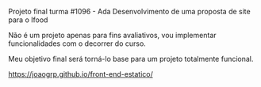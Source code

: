Projeto final turma #1096 - Ada
Desenvolvimento de uma proposta de site para o Ifood


Não é um projeto apenas para fins avaliativos,
vou implementar funcionalidades com o decorrer do curso.


Meu objetivo final será torná-lo base para um projeto totalmente funcional.

https://joaogrp.github.io/front-end-estatico/
